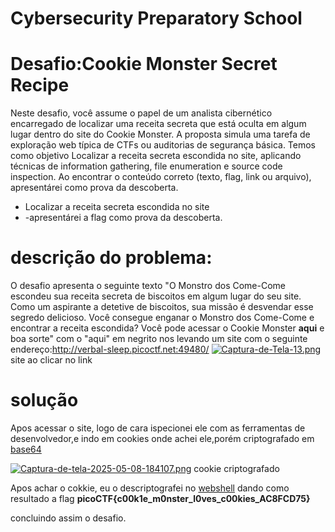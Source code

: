 # Cybersecurity Preparatory School



# Desafio:Cookie Monster Secret Recipe
Neste desafio, você assume o papel de um analista cibernético encarregado de localizar uma receita secreta que está oculta em algum lugar dentro do site do Cookie Monster. A proposta simula uma tarefa de exploração web típica de CTFs ou auditorias de segurança básica. 
Temos como objetivo Localizar a receita secreta escondida no site, aplicando técnicas de information gathering, file enumeration e source code inspection. Ao encontrar o conteúdo correto (texto, flag, link ou arquivo), apresentárei como prova da descoberta.
- Localizar a receita secreta escondida no site
- -apresentárei a flag como prova da descoberta.

# descrição do problema:
O desafio apresenta o seguinte texto "O Monstro dos Come-Come escondeu sua receita secreta de biscoitos em algum lugar do seu site. Como um aspirante a detetive de biscoitos, sua missão é desvendar esse segredo delicioso. Você consegue enganar o Monstro dos Come-Come e encontrar a receita escondida?
Você pode acessar o Cookie Monster **aqui** e boa sorte"
com o "aqui" em negrito nos levando um site com o seguinte endereço:http://verbal-sleep.picoctf.net:49480/
[![Captura-de-Tela-13.png](https://i.postimg.cc/VL8RCSWj/Captura-de-Tela-13.png)](https://postimg.cc/vD0fRZjB) site ao clicar no link

# solução 
Apos acessar o site, logo de cara ispecionei ele com as ferramentas de desenvolvedor,e indo em cookies onde achei ele,porém criptografado em [base64](https://pt.wikipedia.org/wiki/Base64)


[![Captura-de-tela-2025-05-08-184107.png](https://i.postimg.cc/BbGVbmvF/Captura-de-tela-2025-05-08-184107.png)](https://postimg.cc/KkJNsrBc)
cookie criptografado

Apos achar o cokkie, eu o descriptografei no [webshell](https://webshell.picoctf.org/) dando como resultado a flag
**picoCTF{c00k1e_m0nster_l0ves_c00kies_AC8FCD75}**

concluindo assim o desafio.

